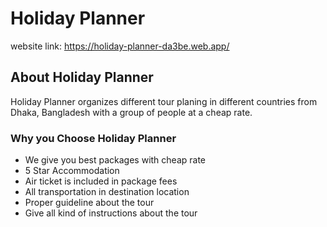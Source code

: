 # Holiday Planner

website link: https://holiday-planner-da3be.web.app/

## About Holiday Planner

Holiday Planner organizes different tour planing in different countries from Dhaka, Bangladesh with a group of people at a cheap rate. 

### Why you Choose Holiday Planner

- We give you best packages with cheap rate
- 5 Star Accommodation
- Air ticket is included in package fees
- All transportation in destination location
- Proper guideline about the tour
- Give all kind of instructions about the tour